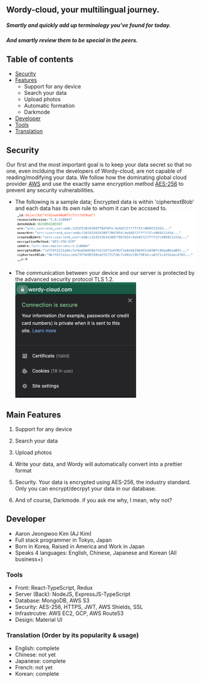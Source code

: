 ## Wordy-cloud, your multilingual journey.

##### Smartly and quickly add up terminology you've found for today.
##### And smartly review them to be special in the peers.

## Table of contents
* [Security](#Security)
* [Features](#Main-Features)
    * Support for any device
    * Search your data
    * Upload photos
    * Automatic formation
    * Darkmode
* [Developer](#Developer)
* [Tools](#Tools)
* [Translation](#translation-order-by-its-popularity--usage)

## Security
Our first and the most important goal is to keep your data secret so that no one, even inclduing the developers of Wordy-cloud, are not capable of reading/modifying your data. We follow how the dominating global cloud provider [AWS](https://aws.amazon.com/free) and use the exactly same encryption method [AES-256](https://docs.aws.amazon.com/AmazonS3/latest/userguide/UsingServerSideEncryption.html) to prevent any security vulnerabilities.

* The following is a sample data; Encrypted data is within 'ciphertextBlob' and each data has its own rule to whom it can be accssed to.
![](https://github.com/PeacefulHaru/wordy/blob/master/img/security/aes256.jpeg)

* The communication between your device and our server is protected by the advanced security protocol TLS 1.2.
![](https://github.com/PeacefulHaru/wordy/blob/master/img/security/https.jpeg)


## Main Features
1. Support for any device

2. Search your data

3. Upload photos

4. Write your data, and Wordy will automatically convert into a prettier format

5. Security. Your data is encrypted using AES-256, the industry standard.
Only you can encrypt/decrpyt your data in our database.

6. And of course, Darkmode.
if you ask me why, I mean, why not?

## Developer
- Aaron Jeongwoo Kim (AJ Kim)
- Full stack programmer in Tokyo, Japan
- Born in Korea, Raised in America and Work in Japan
- Speaks 4 languages: English, Chinese, Japanese and Korean (All business+)


### Tools
- Front: React-TypeScript, Redux
- Server (Back): NodeJS, ExpressJS-TypeScript
- Database: MongoDB, AWS S3
- Security: AES-256, HTTPS, JWT, AWS Shields, SSL
- Infrastrcutre: AWS EC2, GCP, AWS Route53
- Design: Material UI

### Translation (Order by its popularity & usage)
- English: complete
- Chinese: not yet
- Japanese: complete
- French: not yet
- Korean: complete
